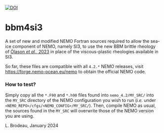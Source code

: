 [![DOI](https://zenodo.org/badge/738921416.svg)](https://zenodo.org/badge/latestdoi/738921416)

# bbm4si3

A set of new and modified NEMO Fortran sources required to allow the sea-ice
component of NEMO, namely SI3, to use the new BBM brittle rheology
of [Òlason *et al.*, 2023](https://doi.org/10.1029/2021MS002685) in place of the
viscous-plastic rheologies available in SI3.

So far, these files are compatible with all `4.2.*` NEMO releases, visit
https://forge.nemo-ocean.eu/nemo to obtain the official NEMO code.


### How to test?

Simply copy all the `*.F90` and `*.h90` files found into `nemo_4.2/MY_SRC/` into
the `MY_SRC` directory of the NEMO configuration you wish to run (*i.e.* under
`<NEMO_REPO>/cfgs/<NEMO_CONFIG>/MY_SRC/`).  Then, compile NEMO as usual, the sources
found in the `MY_SRC` will overwrite those of the NEMO version you are using.

L. Brodeau, January 2024
